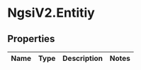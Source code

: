 # NgsiV2.Entitiy

## Properties
Name | Type | Description | Notes
------------ | ------------- | ------------- | -------------


